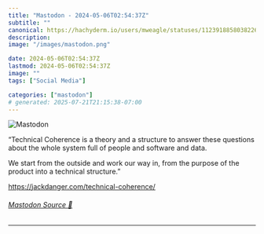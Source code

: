 ```yaml
---
title: "Mastodon - 2024-05-06T02:54:37Z"
subtitle: ""
canonical: https://hachyderm.io/users/mweagle/statuses/112391885803822662
description:
image: "/images/mastodon.png"

date: 2024-05-06T02:54:37Z
lastmod: 2024-05-06T02:54:37Z
image: ""
tags: ["Social Media"]

categories: ["mastodon"]
# generated: 2025-07-21T21:15:38-07:00
---
```

![Mastodon](/images/mastodon.png)

<p>“Technical Coherence is a theory and a structure to answer these questions about the whole system full of people and software and data.</p><p>We start from the outside and work our way in, from the purpose of the product into a technical structure.”</p><p><a href="https://jackdanger.com/technical-coherence/" target="_blank" rel="nofollow noopener noreferrer" translate="no"><span class="invisible">https://</span><span class="ellipsis">jackdanger.com/technical-coher</span><span class="invisible">ence/</span></a></p>


###### [Mastodon Source 🐘](https://hachyderm.io/@mweagle/112391885803822662)

___
